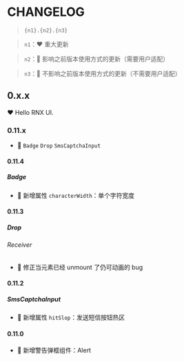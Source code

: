 # CHANGELOG

> `{n1}.{n2}.{n3}`

> `n1`：❤️ 重大更新

> `n2`：💛 影响之前版本使用方式的更新（需要用户适配）

> `n3`：💚 不影响之前版本使用方式的更新（不需要用户适配）

## 0.x.x

❤️ Hello RNX UI.

### 0.11.x

- 💚 `Badge` `Drop` `SmsCaptchaInput`

#### 0.11.4

##### Badge

- 💚 新增属性 `characterWidth`：单个字符宽度

#### 0.11.3

##### Drop

###### Receiver

- 💚 修正当元素已经 unmount 了仍可动画的 bug

#### 0.11.2

##### SmsCaptchaInput

- 💚 新增属性 `hitSlop`：发送短信按钮热区

#### 0.11.0

- 💚 新增警告弹框组件：Alert
